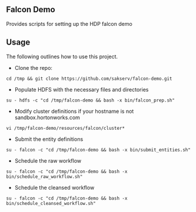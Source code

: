 Falcon Demo
-------------------------

Provides scripts for setting up the HDP falcon demo

Usage
-----

The following outlines how to use this project.

* Clone the repo:
```
cd /tmp && git clone https://github.com/sakserv/falcon-demo.git
```

* Populate HDFS with the necessary files and directories
```
su - hdfs -c "cd /tmp/falcon-demo && bash -x bin/falcon_prep.sh"
```
* Modify cluster definitions if your hostname is not sandbox.hortonworks.com
```
vi /tmp/falcon-demo/resources/falcon/cluster*
```
* Submit the entity definitions
```
su - falcon -c "cd /tmp/falcon-demo && bash -x bin/submit_entities.sh"
```

* Schedule the raw workflow
```
su - falcon -c "cd /tmp/falcon-demo && bash -x bin/schedule_raw_workflow.sh"
```

* Schedule the cleansed workflow
```
su - falcon -c "cd /tmp/falcon-demo && bash -x bin/schedule_cleansed_workflow.sh"
```
